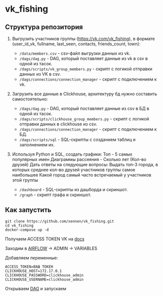 # vk_fishing

## **Структура репозитория**
1. Выгрузить участников группы (https://vk.com/vk_fishing), в формате (user_id_vk, fullname, last_seen, contacts, friends_count, town):

    - `/data/members.csv` - csv-файл выгрузки данных из vk.
    - `/dags/dag.py` - DAG, который поставляет данные из vk в csv в одной из тасок.
    - `/dags/scripts/vk_group_members.py` - cкрипт с логикой отправки данных из VK в csv.
    - `/dags/connections/connection_manager` - скрипт с подключением к vk.
2. Загрузить все данные в Clickhouse, архитектуру бд нужно составить самостоятельно:
    - `/dags/dag.py` - DAG, который поставляет данные из csv в БД в одной из тасок.
    - `/dags/scripts/clickhouse_group_members.py` - cкрипт с логикой отправки данных в clickhouse из csv.
    - `/dags/connections/connection_manager` - скрипт с подключением к БД.
    - `/dags/scripts/sql` - SQL-скрипты с созданием таблиц и заполнением их.
3. Используя Python и SQL, создать графики:
Топ - 5 самых популярных имен
Диаграммы рассеяния - Сколько лет (Кол-во друзей)
Дать ответы на следующие вопросы:
Выдать топ-3 города, в которых среднее кол-во друзей участников группы самое наибольшее
Какой город самый часто встречаемый у участников этой группы
    - `/dashboard` - SQL-скрипты из дашборда и скриншот.
    - `/graph` - скрипт графа и скриншот.

## **Как запустить**

```
git clone https://github.com/xennen/vk_fishing.git
cd vk_fishing
docker-compose up -d
```

Получаем ACCESS TOKEN VK на [docs](https://vk.readthedocs.io/en/latest/vk-api.html#getting-access)

Заходим в [AIRFLOW](http://localhost:8080/) -> ADMIN -> VARIABLES

Добавляем переменные:
```
ACCESS_TOKEN=ВАШ ТОКЕН
CLICKHOUSE_HOST=172.17.0.1
CLICKHOUSE_PASSWORD=clickhouse_admin
CLICKHOUSE_USERNAME=clickhouse_admin
```

Открываем [DAG](http://localhost:8080/dags/load_dag) и запускаем

